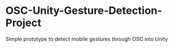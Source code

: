 # OSC-Unity-Gesture-Detection-Project
Simple prototype to detect mobile gestures through OSC into Unity
